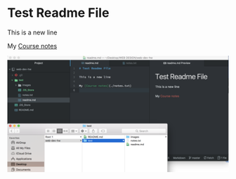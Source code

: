 # Test Readme File

This is a new line

My [Course notes](./notes.txt)

![Image of my Atom Editor](./images/screenshot.png)
